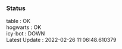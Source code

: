 ### Status


table : OK  
hogwarts : OK  
icy-bot : DOWN  
Latest Update : 2022-02-26 11:06:48.610379
